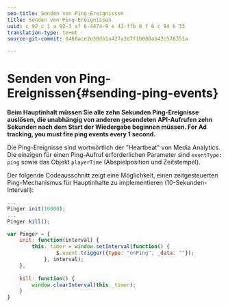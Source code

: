 ```yaml
---
seo-title: Senden von Ping-Ereignissen
title: Senden von Ping-Ereignissen
uuid: c 92 c 1 a 92-3 af 6-4474-9 e 42-ffb 8 f 6 c 94 b 33
translation-type: tm+mt
source-git-commit: 6468ace2e30db1a427a3d7f1b080ab42c578351a

---
```



# Senden von Ping-Ereignissen{#sending-ping-events}

**Beim Hauptinhalt müssen Sie alle zehn Sekunden Ping-Ereignisse auslösen, die unabhängig von anderen gesendeten API-Aufrufen zehn Sekunden nach dem Start der Wiedergabe beginnen müssen. For Ad tracking, you must fire ping events every 1 second.**

Die Ping-Ereignisse sind wortwörtlich der "Heartbeat" von Media Analytics. Die einzigen für einen Ping-Aufruf erforderlichen Parameter sind `eventType: ping` sowie das Objekt `playerTime` (Abspielposition und Zeitstempel).

Der folgende Codeausschnitt zeigt eine Möglichkeit, einen zeitgesteuerten Ping-Mechanismus für Hauptinhalte zu implementieren (10-Sekunden-Intervall):

```js
... 
Pinger.init(10000); 
... 
Pinger.kill();

var Pinger = { 
    init: function(interval) { 
        this._timer = window.setInterval(function() { 
                $.event.trigger({type: "onPing", _data: ""}); 
            }, interval); 
    }, 
     
    kill: function() { 
        window.clearInterval(this._timer); 
    } 
}
```

